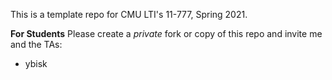 This is a template repo for CMU LTI's 11-777, Spring 2021.

**For Students**
Please create a *private* fork or copy of this repo and invite me and the TAs:
- ybisk
